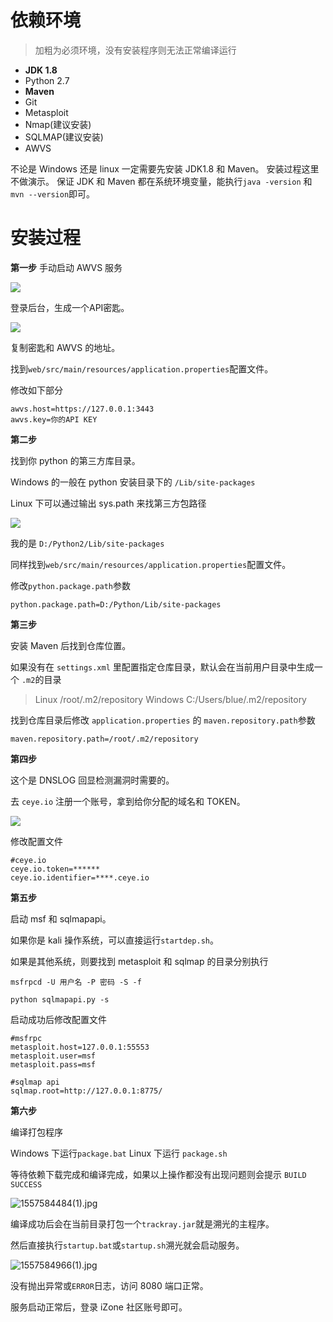 # 依赖环境
> 加粗为必须环境，没有安装程序则无法正常编译运行

- **JDK 1.8** 
- Python 2.7 
- **Maven**
- Git
- Metasploit
- Nmap(建议安装)
- SQLMAP(建议安装)
- AWVS

不论是 Windows 还是 linux 一定需要先安装 JDK1.8 和 Maven。
安装过程这里不做演示。
保证 JDK 和 Maven 都在系统环境变量，能执行`java -version` 和 `mvn --version`即可。

# 安装过程

**第一步**
手动启动 AWVS 服务

![][1]

登录后台，生成一个API密匙。

![][2]

复制密匙和 AWVS 的地址。 

找到`web/src/main/resources/application.properties`配置文件。

修改如下部分

```
awvs.host=https://127.0.0.1:3443
awvs.key=你的API KEY
```

**第二步**

找到你 python 的第三方库目录。

Windows 的一般在 python 安装目录下的 `/Lib/site-packages`

Linux 下可以通过输出 sys.path 来找第三方包路径

![][3]

我的是 `D:/Python2/Lib/site-packages`

同样找到`web/src/main/resources/application.properties`配置文件。

修改`python.package.path`参数
```
python.package.path=D:/Python/Lib/site-packages
```

**第三步**

安装 Maven 后找到仓库位置。

如果没有在 `settings.xml` 里配置指定仓库目录，默认会在当前用户目录中生成一个 `.m2`的目录

> Linux     /root/.m2/repository
> Windows   C:/Users/blue/.m2/repository

找到仓库目录后修改 `application.properties` 的 `maven.repository.path`参数

```
maven.repository.path=/root/.m2/repository
```


**第四步**

这个是 DNSLOG 回显检测漏洞时需要的。

去 `ceye.io` 注册一个账号，拿到给你分配的域名和 TOKEN。

![][4]

修改配置文件

```
#ceye.io
ceye.io.token=******
ceye.io.identifier=****.ceye.io
```


**第五步**

启动 msf 和 sqlmapapi。

如果你是 kali 操作系统，可以直接运行`startdep.sh`。

如果是其他系统，则要找到 metasploit 和 sqlmap 的目录分别执行

```
msfrpcd -U 用户名 -P 密码 -S -f
```
```
python sqlmapapi.py -s 
```

启动成功后修改配置文件

```
#msfrpc
metasploit.host=127.0.0.1:55553
metasploit.user=msf
metasploit.pass=msf
```

```
#sqlmap api
sqlmap.root=http://127.0.0.1:8775/
```

**第六步**

编译打包程序

Windows 下运行`package.bat`
Linux 下运行 `package.sh`

等待依赖下载完成和编译完成，如果以上操作都没有出现问题则会提示 `BUILD SUCCESS`

![1557584484(1).jpg][5]

编译成功后会在当前目录打包一个`trackray.jar`就是溯光的主程序。

然后直接执行`startup.bat`或`startup.sh`溯光就会启动服务。

![1557584966(1).jpg][6]

没有抛出异常或`ERROR`日志，访问 8080 端口正常。

服务启动正常后，登录 iZone 社区账号即可。



  [1]: http://blueblog.test.upcdn.net/usr/uploads/2019/05/143460336.png
  [2]: http://blueblog.test.upcdn.net/usr/uploads/2019/05/703035688.png
  [3]: http://blueblog.test.upcdn.net/usr/uploads/2019/05/447148357.png
  [4]: http://blueblog.test.upcdn.net/usr/uploads/2019/05/3530661395.png
  [5]: http://blueblog.test.upcdn.net/usr/uploads/2019/05/3731947807.jpg
  [6]: http://blueblog.test.upcdn.net/usr/uploads/2019/05/558596656.jpg